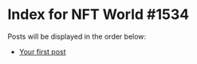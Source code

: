 # Index for NFT World #1534
Posts will be displayed in the order below:

- [Your first post](./001-first.md)

